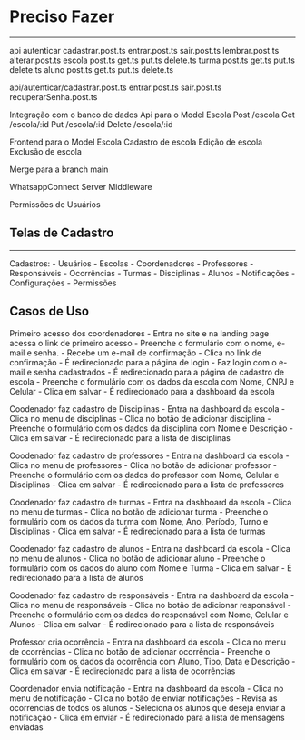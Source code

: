 # Preciso Fazer
---
api
    autenticar
        cadastrar.post.ts
        entrar.post.ts
        sair.post.ts
        lembrar.post.ts
        alterar.post.ts
    escola
        post.ts
        get.ts
        put.ts
        delete.ts
    turma
        post.ts
        get.ts
        put.ts
        delete.ts
    aluno
        post.ts
        get.ts
        put.ts
        delete.ts



  api/autenticar/cadastrar.post.ts
  entrar.post.ts
  sair.post.ts
  recuperarSenha.post.ts


Integração com o banco de dados
Api para o Model Escola
    Post /escola
    Get /escola/:id
    Put /escola/:id
    Delete /escola/:id

Frontend para o Model Escola
    Cadastro de escola
    Edição de escola
    Exclusão de escola

Merge para a branch main

WhatsappConnect Server Middleware

Permissões de Usuários

## Telas de Cadastro
---
Cadastros:
    - Usuários
    - Escolas
    - Coordenadores
    - Professores
    - Responsáveis
    - Ocorrências
    - Turmas
    - Disciplinas
    - Alunos
    - Notificações
    - Configurações
        - Permissões



## Casos de Uso

Primeiro acesso dos coordenadores
    - Entra no site e na landing page acessa o link de primeiro acesso
    - Preenche o formulário com o nome, e-mail e senha.
    - Recebe um e-mail de confirmação
    - Clica no link de confirmação
    - É redirecionado para a página de login
    - Faz login com o e-mail e senha cadastrados
    - É redirecionado para a página de cadastro de escola
    - Preenche o formulário com os dados da escola com Nome, CNPJ e Celular
    - Clica em salvar
    - É redirecionado para a dashboard da escola

Coodenador faz cadastro de Disciplinas
    - Entra na dashboard da escola
    - Clica no menu de disciplinas
    - Clica no botão de adicionar disciplina
    - Preenche o formulário com os dados da disciplina com Nome e Descrição
    - Clica em salvar
    - É redirecionado para a lista de disciplinas

Coodenador faz cadastro de professores
    - Entra na dashboard da escola
    - Clica no menu de professores
    - Clica no botão de adicionar professor
    - Preenche o formulário com os dados do professor com Nome, Celular e Disciplinas
    - Clica em salvar
    - É redirecionado para a lista de professores

Coodenador faz cadastro de turmas
    - Entra na dashboard da escola
    - Clica no menu de turmas
    - Clica no botão de adicionar turma
    - Preenche o formulário com os dados da turma com Nome, Ano, Período, Turno e Disciplinas
    - Clica em salvar
    - É redirecionado para a lista de turmas

Coodenador faz cadastro de alunos
    - Entra na dashboard da escola
    - Clica no menu de alunos
    - Clica no botão de adicionar aluno
    - Preenche o formulário com os dados do aluno com Nome e Turma
    - Clica em salvar
    - É redirecionado para a lista de alunos

Coodenador faz cadastro de responsáveis
    - Entra na dashboard da escola
    - Clica no menu de responsáveis
    - Clica no botão de adicionar responsável
    - Preenche o formulário com os dados do responsável com Nome, Celular e Alunos
    - Clica em salvar
    - É redirecionado para a lista de responsáveis

Professor cria ocorrência
    - Entra na dashboard da escola
    - Clica no menu de ocorrências
    - Clica no botão de adicionar ocorrência
    - Preenche o formulário com os dados da ocorrência com Aluno, Tipo, Data e Descrição
    - Clica em salvar
    - É redirecionado para a lista de ocorrências

Coordenador envia notificação
    - Entra na dashboard da escola
    - Clica no menu de notificação
    - Clica no botão de enviar notificações
    - Revisa as ocorrencias de todos os alunos
    - Seleciona os alunos que deseja enviar a notificação
    - Clica em enviar
    - É redirecionado para a lista de mensagens enviadas
